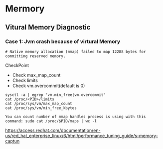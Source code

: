 # Mermory
## Vitural Memory Diagnostic
### Case 1: Jvm crash because of virtural Memory
```
# Native memory allocation (mmap) failed to map 12288 bytes for committing reserved memory.
```

CheckPoint
* Check max_map_count
* Check limits
* Check vm.overcommit(default is 0)

```
sysctl -a | egrep "vm.min_free|vm.overcommit"
cat /proc/<PID>/limits
cat /proc/sys/vm/max_map_count 
cat /proc/sys/vm/min_free_kbytes

You can count number of mmap handles process is using with this command: sudo cat /proc/$PID/maps | wc -l

```
https://access.redhat.com/documentation/en-us/red_hat_enterprise_linux/6/html/performance_tuning_guide/s-memory-captun


